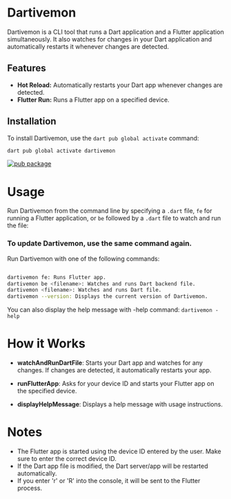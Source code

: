 # Dartivemon

Dartivemon is a CLI tool that runs a Dart application and a Flutter application simultaneously. It also watches for changes in your Dart application and automatically restarts it whenever changes are detected.

## Features
- **Hot Reload:** Automatically restarts your Dart app whenever changes are detected.
- **Flutter Run:** Runs a Flutter app on a specified device.

## Installation
To install Dartivemon, use the `dart pub global activate` command:
```bash
dart pub global activate dartivemon
```
[![pub package](https://img.shields.io/pub/v/dartivemon.svg)](https://pub.dev/packages/dartivemon)
# Usage
Run Dartivemon from the command line by specifying a `.dart` file, `fe` for running a Flutter application, or `be` followed by a `.dart` file to watch and run the file:
### To update Dartivemon, use the same command again.
Run Dartivemon with one of the following commands:

```bash

dartivemon fe: Runs Flutter app.
dartivemon be <filename>: Watches and runs Dart backend file.
dartivemon <filename>: Watches and runs Dart file.
dartivemon --version: Displays the current version of Dartivemon.
```
You can also display the help message with -help command:
`dartivemon -help`

# How it Works
* **watchAndRunDartFile**: Starts your Dart app and watches for any changes. If changes are detected, it automatically restarts your app.

* **runFlutterApp**: Asks for your device ID and starts your Flutter app on the specified device.

* **displayHelpMessage**: Displays a help message with usage instructions.
# Notes
* The Flutter app is started using the device ID entered by the user. Make sure to enter the correct device ID.
* If the Dart app file is modified, the Dart server/app will be restarted automatically.
* If you enter 'r' or 'R' into the console, it will be sent to the Flutter process.
